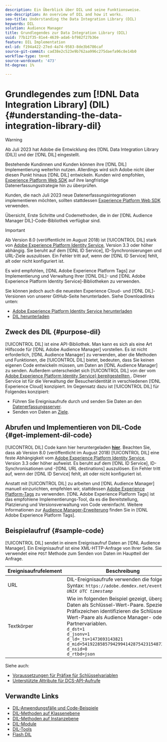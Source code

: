 ```yaml
---
description: Ein Überblick über DIL und seine Funktionsweise.
seo-description: An overview of DIL and how it works.
seo-title: Understanding the Data Integration Library (DIL)
keywords: DIL
solution: Audience Manager
title: Grundlegendes zur Data Integration Library (DIL)
uuid: 77b12f35-81e4-4639-ada6-bf982f27b36e
feature: DIL Implementation
exl-id: f194a422-27ed-4a74-9583-8de3b6786caf
source-git-commit: cad38e2c523e9b762aa996c275daefa96c8e14b0
workflow-type: tm+mt
source-wordcount: '473'
ht-degree: 1%

---
```


# Grundlegendes zum [!DNL Data Integration Library] (DIL){#understanding-the-data-integration-library-dil}

>[!WARNING]
>
>Ab Juli 2023 hat Adobe die Entwicklung des [!DNL Data Integration Library (DIL)] und der [!DNL DIL] eingestellt.
>
>Bestehende Kundinnen und Kunden können ihre [!DNL DIL] Implementierung weiterhin nutzen. Allerdings wird sich Adobe nicht über diesen Punkt hinaus [!DNL DIL] entwickeln. Kunden wird empfohlen, [Experience Platform Web SDK](https://experienceleague.adobe.com/docs/experience-platform/edge/home.html?lang=en) auf ihre langfristige Datenerfassungsstrategie hin zu überprüfen.
>
>Kunden, die nach Juli 2023 neue Datenerfassungsintegrationen implementieren möchten, sollten stattdessen [Experience Platform Web SDK](https://experienceleague.adobe.com/docs/experience-platform/edge/home.html?lang=en) verwenden.

Übersicht, Erste Schritte und Codemethoden, die in der [!DNL Audience Manager DIL]-Code-Bibliothek verfügbar sind.

>[!IMPORTANT]
>
>Ab Version 8.0 (veröffentlicht im August 2018) ist [!UICONTROL DIL] stark von [Adobe Experience Platform Identity Service](https://experienceleague.adobe.com/docs/id-service/using/home.html), Version 3.3 oder höher abhängig. Sie beruht auf dem [!DNL ID Service], ID-Synchronisierungen und URL-Ziele auszulösen. Ein Fehler tritt auf, wenn der [!DNL ID Service] fehlt, alt oder nicht konfiguriert ist.
>
>Es wird empfohlen, [!DNL Adobe Experience Platform Tags] zur Implementierung und Verwaltung Ihrer [!DNL DIL]- und [!DNL Adobe Experience Platform Identity Service]-Bibliotheken zu verwenden.

Sie können jedoch auch die neuesten Experience Cloud- und [!DNL DIL]-Versionen von unserer GitHub-Seite herunterladen. Siehe Downloadlinks unten:

* [Adobe Experience Platform Identity Service herunterladen](https://github.com/Adobe-Marketing-Cloud/id-service/releases)
* [DIL herunterladen](https://github.com/Adobe-Marketing-Cloud/dil/releases)

## Zweck des DIL {#purpose-dil}

[!UICONTROL DIL] ist eine API-Bibliothek. Man kann es sich als eine Art Hilfscode für [!DNL Adobe Audience Manager] vorstellen. Es ist nicht erforderlich, [!DNL Audience Manager] zu verwenden, aber die Methoden und Funktionen, die [!UICONTROL DIL] bietet, bedeuten, dass Sie keinen eigenen Code entwickeln müssen, um Daten an [!DNL Audience Manager] zu senden. Außerdem unterscheidet sich [!UICONTROL DIL] von der vom [Adobe Experience Platform Identity Service&rbrace; bereitgestellten ](https://experienceleague.adobe.com/docs/id-service/using/home.html). Dieser Service ist für die Verwaltung der Besucheridentität in verschiedenen [!DNL Experience Cloud] konzipiert. Im Gegensatz dazu ist [!UICONTROL DIL] für Folgendes konzipiert:

* Führen Sie Ereignisaufrufe durch und senden Sie Daten an den [Datenerfassungsserver](../reference/system-components/components-data-collection.md).
* Senden von Daten an [Ziele](../features/destinations/destinations.md).

## Abrufen und Implementieren von DIL-Code {#get-implement-dil-code}

[!UICONTROL DIL] Code kann hier heruntergeladen **[hier](https://github.com/Adobe-Marketing-Cloud/dil/releases)**. Beachten Sie, dass ab Version 8.0 (veröffentlicht im August 2018) [!UICONTROL DIL] eine feste Abhängigkeit vom [Adobe Experience Platform Identity Service](https://experienceleague.adobe.com/docs/id-service/using/home.html), Version 3.3 oder höher aufweist. Es beruht auf dem [!DNL ID Service], ID-Synchronisationen und -[!DNL URL destinations] auszulösen. Ein Fehler tritt auf, wenn der [!DNL ID Service] fehlt, alt oder nicht konfiguriert ist.

Anstatt mit [!UICONTROL DIL] zu arbeiten und [!DNL Audience Manager] manuell einzurichten, empfehlen wir, stattdessen [Adobe Experience Platform-Tags](https://experienceleague.adobe.com/docs/experience-platform/tags/home.html) zu verwenden. [!DNL Adobe Experience Platform Tags] ist das empfohlene Implementierungs-Tool, da es die Bereitstellung, Platzierung und Versionsverwaltung von Code vereinfacht. Weitere Informationen zur [Audience Manager-Erweiterung](https://experienceleague.adobe.com/docs/experience-platform/tags/extensions/adobe/audience-manager/overview.html) finden Sie in [!DNL Adobe Experience Platform Tags].

## Beispielaufruf {#sample-code}

[!UICONTROL DIL] sendet in einem Ereignisaufruf Daten an [!DNL Audience Manager]. Ein Ereignisaufruf ist eine XML-HTTP-Anfrage von Ihrer Seite. Sie verwendet eine `POST` Methode zum Senden von Daten im Hauptteil der Anfrage.

| Ereignisaufrufelement | Beschreibung |
|--- |--- |
| URL | DIL-Ereignisaufrufe verwenden die folgende Syntax: `https://adobe.demdex.net/event?_ts =` *`UNIX UTC timestamp`* |
| Textkörper | Wie im folgenden Beispiel gezeigt, übergibt DIL Daten als Schlüssel-Wert-Paare. Spezielle Präfixzeichen identifizieren die Schlüssel-Wert-Paare als Audience Manager- oder Partnervariablen.<br>`d_dst=1`<br>`d_jsonv=1`<br>`d_ld=_ts=1473693143821`<br>`d_mid=54192285857942994142875423154873503351`<br>`d_nsid=0`<br>`d_rtbd=json`<br> |

Siehe auch:
* [Voraussetzungen für Präfixe für Schlüsselvariablen](../features/traits/trait-variable-prefixes.md)
* [Unterstützte Attribute für DCS-API-Aufrufe](../api/dcs-intro/dcs-api-reference/dcs-keys.md)

## Verwandte Links

* [DIL-Anwendungsfälle und Code-Beispiele](/help/using/dil/dil-use-cases.md)
* [DIL-Methoden auf Klassenebene](/help/using/dil/dil-class-overview/dil-start.md)
* [DIL-Methoden auf Instanzebene](/help/using/dil/dil-instance-methods.md)
* [DIL-Module](/help/using/dil/dil-modules.md)
* [DIL-Tools](/help/using/dil/dil-tools.md)
* [Flash DIL](/help/using/dil/dil-flash.md)
